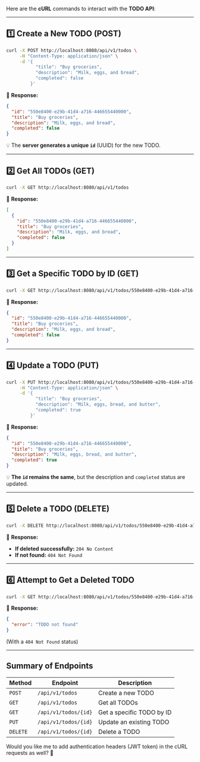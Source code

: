 Here are the **cURL** commands to interact with the **TODO API**:

---

## **1️⃣ Create a New TODO (POST)**
```sh
curl -X POST http://localhost:8080/api/v1/todos \
     -H "Content-Type: application/json" \
     -d '{
           "title": "Buy groceries",
           "description": "Milk, eggs, and bread",
           "completed": false
         }'
```
📌 **Response:**
```json
{
  "id": "550e8400-e29b-41d4-a716-446655440000",
  "title": "Buy groceries",
  "description": "Milk, eggs, and bread",
  "completed": false
}
```
💡 The **server generates a unique `id`** (UUID) for the new TODO.

---

## **2️⃣ Get All TODOs (GET)**
```sh
curl -X GET http://localhost:8080/api/v1/todos
```
📌 **Response:**
```json
[
  {
    "id": "550e8400-e29b-41d4-a716-446655440000",
    "title": "Buy groceries",
    "description": "Milk, eggs, and bread",
    "completed": false
  }
]
```

---

## **3️⃣ Get a Specific TODO by ID (GET)**
```sh
curl -X GET http://localhost:8080/api/v1/todos/550e8400-e29b-41d4-a716-446655440000
```
📌 **Response:**
```json
{
  "id": "550e8400-e29b-41d4-a716-446655440000",
  "title": "Buy groceries",
  "description": "Milk, eggs, and bread",
  "completed": false
}
```

---

## **4️⃣ Update a TODO (PUT)**
```sh
curl -X PUT http://localhost:8080/api/v1/todos/550e8400-e29b-41d4-a716-446655440000 \
     -H "Content-Type: application/json" \
     -d '{
           "title": "Buy groceries",
           "description": "Milk, eggs, bread, and butter",
           "completed": true
         }'
```
📌 **Response:**
```json
{
  "id": "550e8400-e29b-41d4-a716-446655440000",
  "title": "Buy groceries",
  "description": "Milk, eggs, bread, and butter",
  "completed": true
}
```
💡 **The `id` remains the same**, but the description and `completed` status are updated.

---

## **5️⃣ Delete a TODO (DELETE)**
```sh
curl -X DELETE http://localhost:8080/api/v1/todos/550e8400-e29b-41d4-a716-446655440000
```
📌 **Response:**
- **If deleted successfully:** `204 No Content`
- **If not found:** `404 Not Found`

---

## **6️⃣ Attempt to Get a Deleted TODO**
```sh
curl -X GET http://localhost:8080/api/v1/todos/550e8400-e29b-41d4-a716-446655440000
```
📌 **Response:**
```json
{
  "error": "TODO not found"
}
```
(With a `404 Not Found` status)

---

## **Summary of Endpoints**
| Method | Endpoint | Description |
|--------|---------|-------------|
| `POST` | `/api/v1/todos` | Create a new TODO |
| `GET` | `/api/v1/todos` | Get all TODOs |
| `GET` | `/api/v1/todos/{id}` | Get a specific TODO by ID |
| `PUT` | `/api/v1/todos/{id}` | Update an existing TODO |
| `DELETE` | `/api/v1/todos/{id}` | Delete a TODO |

Would you like me to add authentication headers (JWT token) in the cURL requests as well? 🚀